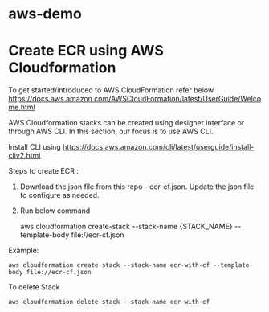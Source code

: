 # aws-demo
# Create ECR using AWS Cloudformation

To get started/introduced to AWS CloudFormation refer below
    https://docs.aws.amazon.com/AWSCloudFormation/latest/UserGuide/Welcome.html

AWS Cloudformation stacks can be created using designer interface or through AWS CLI.
In this section, our focus is to use AWS CLI.

Install CLI using  https://docs.aws.amazon.com/cli/latest/userguide/install-cliv2.html

Steps to create ECR :

1. Download the json file from this repo -   ecr-cf.json.
    Update the json file to configure as needed. 

2. Run below command 
    
    
    aws cloudformation create-stack --stack-name {STACK_NAME} --template-body file://ecr-cf.json 

Example: 

    aws cloudformation create-stack --stack-name ecr-with-cf --template-body file://ecr-cf.json 

   
To delete Stack


    aws cloudformation delete-stack --stack-name ecr-with-cf
    
 
 
 